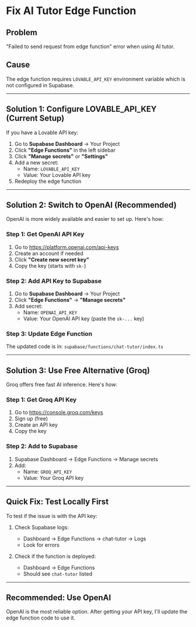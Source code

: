 # Fix AI Tutor Edge Function

## Problem
"Failed to send request from edge function" error when using AI tutor.

## Cause
The edge function requires `LOVABLE_API_KEY` environment variable which is not configured in Supabase.

---

## Solution 1: Configure LOVABLE_API_KEY (Current Setup)

If you have a Lovable API key:

1. Go to **Supabase Dashboard** → Your Project
2. Click **"Edge Functions"** in the left sidebar
3. Click **"Manage secrets"** or **"Settings"**
4. Add a new secret:
   - Name: `LOVABLE_API_KEY`
   - Value: Your Lovable API key
5. Redeploy the edge function

---

## Solution 2: Switch to OpenAI (Recommended)

OpenAI is more widely available and easier to set up. Here's how:

### Step 1: Get OpenAI API Key
1. Go to https://platform.openai.com/api-keys
2. Create an account if needed
3. Click **"Create new secret key"**
4. Copy the key (starts with `sk-`)

### Step 2: Add API Key to Supabase
1. Go to **Supabase Dashboard** → Your Project
2. Click **"Edge Functions"** → **"Manage secrets"**
3. Add secret:
   - Name: `OPENAI_API_KEY`
   - Value: Your OpenAI API key (paste the `sk-...` key)

### Step 3: Update Edge Function
The updated code is in: `supabase/functions/chat-tutor/index.ts`

---

## Solution 3: Use Free Alternative (Groq)

Groq offers free fast AI inference. Here's how:

### Step 1: Get Groq API Key
1. Go to https://console.groq.com/keys
2. Sign up (free)
3. Create an API key
4. Copy the key

### Step 2: Add to Supabase
1. Supabase Dashboard → Edge Functions → Manage secrets
2. Add:
   - Name: `GROQ_API_KEY`
   - Value: Your Groq API key

---

## Quick Fix: Test Locally First

To test if the issue is with the API key:

1. Check Supabase logs:
   - Dashboard → Edge Functions → chat-tutor → Logs
   - Look for errors

2. Check if the function is deployed:
   - Dashboard → Edge Functions
   - Should see `chat-tutor` listed

---

## Recommended: Use OpenAI

OpenAI is the most reliable option. After getting your API key, I'll update the edge function code to use it.
